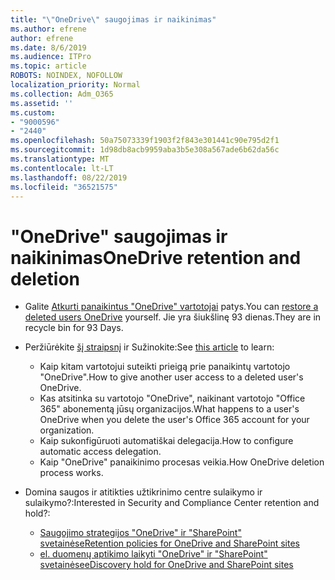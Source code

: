 ```yaml
---
title: "\"OneDrive\" saugojimas ir naikinimas"
ms.author: efrene
author: efrene
ms.date: 8/6/2019
ms.audience: ITPro
ms.topic: article
ROBOTS: NOINDEX, NOFOLLOW
localization_priority: Normal
ms.collection: Adm_O365
ms.assetid: ''
ms.custom:
- "9000596"
- "2440"
ms.openlocfilehash: 50a75073339f1903f2f843e301441c90e795d2f1
ms.sourcegitcommit: 1d98db8acb9959aba3b5e308a567ade6b62da56c
ms.translationtype: MT
ms.contentlocale: lt-LT
ms.lasthandoff: 08/22/2019
ms.locfileid: "36521575"
---
```

# <a name="onedrive-retention-and-deletion"></a><span data-ttu-id="ef675-102">"OneDrive" saugojimas ir naikinimas</span><span class="sxs-lookup"><span data-stu-id="ef675-102">OneDrive retention and deletion</span></span>

- <span data-ttu-id="ef675-103">Galite [Atkurti panaikintus "OneDrive" vartotojai](https://docs.microsoft.com/onedrive/restore-deleted-onedrive) patys.</span><span class="sxs-lookup"><span data-stu-id="ef675-103">You can [restore a deleted users OneDrive](https://docs.microsoft.com/onedrive/restore-deleted-onedrive) yourself.</span></span> <span data-ttu-id="ef675-104">Jie yra šiukšlinę 93 dienas.</span><span class="sxs-lookup"><span data-stu-id="ef675-104">They are in recycle bin for 93 Days.</span></span> 

- <span data-ttu-id="ef675-105">Peržiūrėkite [šį straipsnį](https://docs.microsoft.com/onedrive/restore-deleted-onedrive) ir Sužinokite:</span><span class="sxs-lookup"><span data-stu-id="ef675-105">See [this article](https://docs.microsoft.com/onedrive/restore-deleted-onedrive) to learn:</span></span>
    - <span data-ttu-id="ef675-106">Kaip kitam vartotojui suteikti prieigą prie panaikintų vartotojo "OneDrive".</span><span class="sxs-lookup"><span data-stu-id="ef675-106">How to give another user access to a deleted user's OneDrive.</span></span>
    - <span data-ttu-id="ef675-107">Kas atsitinka su vartotojo "OneDrive", naikinant vartotojo "Office 365" abonementą jūsų organizacijos.</span><span class="sxs-lookup"><span data-stu-id="ef675-107">What happens to a user's OneDrive when you delete the user's Office 365 account for your organization.</span></span>
    - <span data-ttu-id="ef675-108">Kaip sukonfigūruoti automatiškai delegacija.</span><span class="sxs-lookup"><span data-stu-id="ef675-108">How to configure automatic access delegation.</span></span>
    - <span data-ttu-id="ef675-109">Kaip "OneDrive" panaikinimo procesas veikia.</span><span class="sxs-lookup"><span data-stu-id="ef675-109">How OneDrive deletion process works.</span></span>

- <span data-ttu-id="ef675-110">Domina saugos ir atitikties užtikrinimo centre sulaikymo ir sulaikymo?:</span><span class="sxs-lookup"><span data-stu-id="ef675-110">Interested in Security and Compliance Center retention and hold?:</span></span>
    - [<span data-ttu-id="ef675-111">Saugojimo strategijos "OneDrive" ir "SharePoint" svetainėse</span><span class="sxs-lookup"><span data-stu-id="ef675-111">Retention policies for OneDrive and SharePoint sites</span></span>](https://docs.microsoft.com/office365/securitycompliance/retention-policies?redirectSourcePath=%252farticle%252f5e377752-700d-4870-9b6d-12bfc12d2423#content-in-onedrive-accounts-and-sharepoint-sites)
    - [<span data-ttu-id="ef675-112">el. duomenų aptikimo laikyti "OneDrive" ir "SharePoint" svetainėse</span><span class="sxs-lookup"><span data-stu-id="ef675-112">eDiscovery hold for OneDrive and SharePoint sites</span></span>](https://docs.microsoft.com/office365/securitycompliance/ediscovery-cases#step-4-place-content-locations-on-hold)



